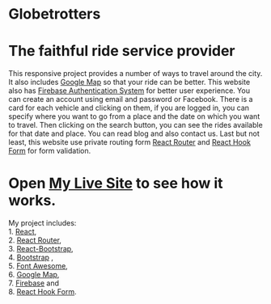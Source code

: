 # Globetrotters
# The faithful ride service provider

This responsive project provides a number of ways to travel around the city. It also includes [Google Map](https://developers.google.com/maps/) so that your ride can be better. This website also has [Firebase Authentication System](https://firebase.google.com/docs?authuser=0) for better user experience. You can create an account using email and password or Facebook. There is a card for each vehicle and clicking on them, if you are logged in, you can specify where you want to go from a place and the date on which you want to travel. Then clicking on the search button, you can see the rides available for that date and place. You can read blog and also contact us. Last but not least, this website use private routing form [React Router](https://reactrouter.com/) and [React Hook Form](https://react-hook-form.com/) for form validation.

# Open [My Live Site](https://nostalgic-shannon-f859b3.netlify.app/) to see how it works.

My project includes:\
    1. [React](https://reactjs.org/docs/getting-started.html),\
    2. [React Router](https://reactrouter.com/),\
    3. [React-Bootstrap](https://react-bootstrap.github.io/),\
    4. [Bootstrap](https://getbootstrap.com/) ,\
    5. [Font Awesome](https://fontawesome.com/),\
    6. [Google Map](https://developers.google.com/maps/),\
    7. [Firebase](https://firebase.google.com/docs?authuser=0) and\
    8. [React Hook Form](https://react-hook-form.com/).
